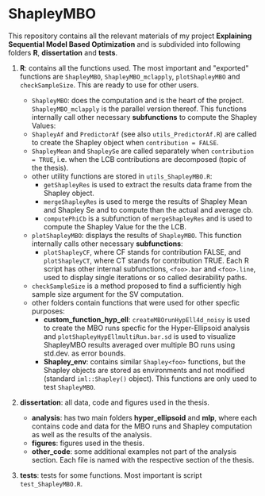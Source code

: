 # ShapleyMBO
This repository contains all the relevant materials of my project **Explaining Sequential Model Based Optimization** and is subdivided into following folders **R**, **dissertation** and **tests**.

1. **R**: contains all the functions used. The most important and "exported" functions are `ShapleyMBO`, `ShapleyMBO_mclapply`, `plotShapleyMBO` and `checkSampleSize`. This are ready to use for other users.

    - `ShapleyMBO`: does the computation and is the heart of the project. `ShapleyMBO_mclapply` is the parallel version thereof. This functions internally call other necessary **subfunctions** to compute the Shapley Values:
    - `ShapleyAf` and `PredictorAf` (see also `utils_PredictorAf.R`) are called to create the Shapley object when               `contribution = FALSE`.
    - `ShapleyMean` and `ShapleySe` are called separately when `contribution = TRUE`, i.e. when the LCB contributions are decomposed (topic of the thesis).
    - other utility functions are stored in `utils_ShapleyMBO.R`:
      - `getShapleyRes` is used to extract the results data frame from the Shapley object.
      - `mergeShapleyRes` is used to merge the results of Shapley Mean and Shapley Se and to compute than the actual and average cb.
      - `computePhiCb` is a subfunction of `mergeShapleyRes` and is used to compute the Shapley Value for the  the LCB.
    - `plotShapleyMBO`: displays the results of `ShapleyMBO`. This function internally calls other necessary **subfunctions**:
      - `plotShapleyCF`, where CF stands for contribution FALSE, and `plotShapleyCT`, where CT stands for contribution TRUE. Each R script has other internal subfunctions, `<foo>.bar` and `<foo>.line`, used to display single iterations or so called desirability paths.
    - `checkSampleSize` is a method proposed to find a sufficiently high sample size argument for the SV computation.
    - other folders contain functions that were used for other specfic purposes:
      - **custom_function_hyp_ell**: `createMBOrunHypEll4d_noisy` is used to create the MBO runs specfic for the Hyper-Ellipsoid analysis and `plotShapleyHypEllmultiRun.bar.sd` is used to visualize ShapleyMBO results averaged over multiple BO runs using std.dev. as error bounds.
      - **Shapley_env**: contains similar `Shapley<foo>` functions, but the Shapley objects are stored as environments and not modified (standard `iml::Shapley()` object). This functions are only used to test `ShapleyMBO`.


2. **dissertation**: all data, code and figures used in the thesis.

    - **analysis**: has two main folders **hyper_ellipsoid** and **mlp**, where each contains code and data for the MBO runs and Shapley computation as well as the results of the analysis.
    - **figures**: figures used in the thesis.
    - **other_code**: some additional examples not part of the analysis section. Each file is named with the respective section of the thesis.
    
3. **tests**: tests for some functions. Most important is script `test_ShapleyMBO.R`.
